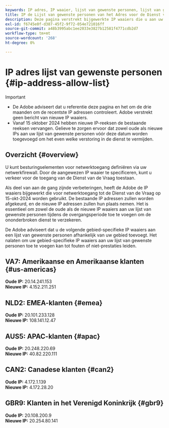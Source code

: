 ```yaml
---
keywords: IP adres, IP waaier, lijst van gewenste personen, lijst van gewenste personen, de Dienst van de Vraag, netwerktoegang
title: IP de Lijst van gewenste personen van het Adres voor de Dienst van de Vraag
description: Deze pagina verstrekt bijgewerkte IP waaiers die u aan uw lijst van gewenste personen voor veilige toegang tot de Dienst van de Vraag kunt toevoegen.
exl-id: f6745e0f-d387-45f2-9f72-054e721016ff
source-git-commit: a48b3995abc1ee2033e3827b12581f4771cdb2d7
workflow-type: tm+mt
source-wordcount: '268'
ht-degree: 0%

---
```


# IP adres lijst van gewenste personen {#ip-address-allow-list}

>[!IMPORTANT]
>
> * De Adobe adviseert dat u referentie deze pagina en het om de drie maanden om de recentste IP adressen controleert. Adobe verstrekt geen bericht van nieuwe IP waaiers.
> * Vanaf 15 oktober 2024 hebben nieuwe IP-reeksen de bestaande reeksen vervangen. Gelieve te zorgen ervoor dat zowel oude als nieuwe IPs aan uw lijst van gewenste personen vóór deze datum worden toegevoegd om het even welke verstoring in de dienst te vermijden.

## Overzicht {#overview}

U kunt besturingselementen voor netwerktoegang definiëren via uw netwerkfirewall. Door de aangewezen IP waaier te specificeren, kunt u verkeer voor de toegang van de Dienst van de Vraag toestaan.

Als deel van aan de gang zijnde verbeteringen, heeft de Adobe de IP waaiers bijgewerkt die voor netwerktoegang tot de Dienst van de Vraag op 15-okt-2024 worden gebruikt. De bestaande IP adressen zullen worden afgekeurd, en de nieuwe IP adressen zullen hun plaats nemen. Het is essentieel om zowel de oude als de nieuwe IP waaiers aan uw lijst van gewenste personen tijdens de overgangsperiode toe te voegen om de ononderbroken dienst te verzekeren.

De Adobe adviseert dat u de volgende gebied-specifieke IP waaiers aan een lijst van gewenste personen afhankelijk van uw gebied toevoegt. Het nalaten om uw gebied-specifieke IP waaiers aan uw lijst van gewenste personen toe te voegen kan tot fouten of niet-prestaties leiden.

## VA7: Amerikaanse en Amerikaanse klanten {#us-americas}

**Oude IP:** 20.14.241.153\
**Nieuwe IP:** 4.152.211.251

## NLD2: EMEA-klanten {#emea}

**Oude IP:** 20.101.233.128\
**Nieuwe IP:** 108.141.12.47

## AUS5: APAC-klanten {#apac}

**Oude IP:** 20.248.220.69\
**Nieuwe IP:** 40.82.220.111

## CAN2: Canadese klanten {#can2}

**Oude IP:** 4.172.1.139\
**Nieuwe IP:** 4.172.28.20

## GBR9: Klanten in het Verenigd Koninkrijk {#gbr9}

**Oude IP:** 20.108.200.9\
**Nieuwe IP:** 20.254.80.141

